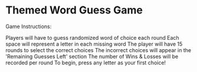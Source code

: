 # Themed Word Guess Game
Game Instructions:

Players will have to guess randomized word of choice each round
Each space will represent a letter in each missing word
The player will have 15 rounds to select the correct choices
The incorrect choices will appear in the 'Remaining Guesses Left' section
The number of Wins & Losses will be recorded per round
To begin, press any letter as your first choice!
